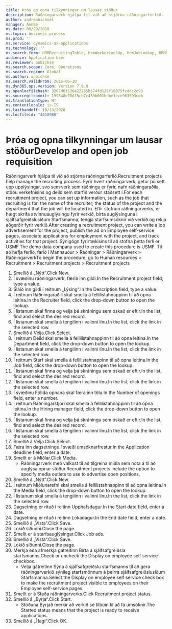```yaml
---
title: Þróa og opna tilkynningar um lausar stöður
description: Ráðningarverk hjálpa til við að stjórna ráðningarferlið.
author: andreabichsel
manager: AnnBe
ms.date: 08/29/2018
ms.topic: business-process
ms.prod: ''
ms.service: dynamics-ax-applications
ms.technology: ''
ms.search.form: HRMRecruitingTable, HcmWorkerLookUp, HcmJobLookup, HRMRecruitingMedia, HRMRecruitingJobAd, HcmPersonnelManagementWorkspace
audience: Application User
ms.reviewer: anbichse
ms.search.scope: Core, Operations
ms.search.region: Global
ms.author: anbichse
ms.search.validFrom: 2016-06-30
ms.dyn365.ops.version: Version 7.0.0
ms.openlocfilehash: 3207d61536422255b574fd126f16075fcddc2c93
ms.sourcegitcommit: 199848e78df5cb7c439b001bdbe1ece963593cdb
ms.translationtype: HT
ms.contentlocale: is-IS
ms.lasthandoff: 10/13/2020
ms.locfileid: "4418960"
---
```

# <a name="develop-and-open-job-requisition"></a><span data-ttu-id="f9691-103">Þróa og opna tilkynningar um lausar stöður</span><span class="sxs-lookup"><span data-stu-id="f9691-103">Develop and open job requisition</span></span>



<span data-ttu-id="f9691-104">Ráðningarverk hjálpa til við að stjórna ráðningarferlið.</span><span class="sxs-lookup"><span data-stu-id="f9691-104">Recruitment projects help manage the recruiting process.</span></span> <span data-ttu-id="f9691-105">Fyrir hvert ráðningarverk, getur þú sett upp upplýsingar, svo sem verk sem ráðningu er fyrir, nafn ráðningaraðila, stöðu verkefnisins og deild sem starfið verður staðsett í.</span><span class="sxs-lookup"><span data-stu-id="f9691-105">For each recruitment project, you can set up information, such as the job that recruiting is for, the name of the recruiter, the status of the project and the department that the job will be located in.</span></span> <span data-ttu-id="f9691-106">Eftir stofnun ráðningarverks, er hægt skrifa atvinnuauglýsingu fyrir verkið, birta auglýsinguna í sjálfsafgreiðslusíðum Starfsmanna, tengja starfsumsóknir við verkið og rekja aðgerðir fyrir verkið.</span><span class="sxs-lookup"><span data-stu-id="f9691-106">After creating a recruitment project, you can write a job advertisement for the project, publish the ad on Employee self-service pages, associate applications for employment with the project, and track activities for that project.</span></span> <span data-ttu-id="f9691-107">Sýnigögn fyrirtækisins til að stofna þetta ferli er USMF.</span><span class="sxs-lookup"><span data-stu-id="f9691-107">The demo data company used to create this procedure is USMF.</span></span> <span data-ttu-id="f9691-108">Til að hefja ferlið, farið í Mannauður > Ráðningar > Ráðningarverk > Ráðningarverk</span><span class="sxs-lookup"><span data-stu-id="f9691-108">To begin the procedure, go to Human resources > Recruitment > Recruitment projects > Recruitment projects</span></span>

1. <span data-ttu-id="f9691-109">Smellið á „Nýtt“.</span><span class="sxs-lookup"><span data-stu-id="f9691-109">Click New.</span></span>
2. <span data-ttu-id="f9691-110">Í svæðinu ráðningarverk, færið inn gildi.</span><span class="sxs-lookup"><span data-stu-id="f9691-110">In the Recruitment project field, type a value.</span></span>
3. <span data-ttu-id="f9691-111">Sláið inn gildi í reitnum „Lýsing“.</span><span class="sxs-lookup"><span data-stu-id="f9691-111">In the Description field, type a value.</span></span>
4. <span data-ttu-id="f9691-112">Í reitnum Ráðningaraðili skal smella á fellilistahnappinn til að opna leitina.</span><span class="sxs-lookup"><span data-stu-id="f9691-112">In the Recruiter field, click the drop-down button to open the lookup.</span></span>
5. <span data-ttu-id="f9691-113">Í listanum skal finna og velja þá skráningu sem óskað er eftir.</span><span class="sxs-lookup"><span data-stu-id="f9691-113">In the list, find and select the desired record.</span></span>
6. <span data-ttu-id="f9691-114">Í listanum skal smella á tengilinn í valinni línu.</span><span class="sxs-lookup"><span data-stu-id="f9691-114">In the list, click the link in the selected row.</span></span>
7. <span data-ttu-id="f9691-115">Smellið á Velja.</span><span class="sxs-lookup"><span data-stu-id="f9691-115">Click Select.</span></span>
8. <span data-ttu-id="f9691-116">Í reitnum Deild skal smella á fellilistahnappinn til að opna leitina.</span><span class="sxs-lookup"><span data-stu-id="f9691-116">In the Department field, click the drop-down button to open the lookup.</span></span>
9. <span data-ttu-id="f9691-117">Í listanum skal smella á tengilinn í valinni línu.</span><span class="sxs-lookup"><span data-stu-id="f9691-117">In the list, click the link in the selected row.</span></span>
10. <span data-ttu-id="f9691-118">Í reitnum Starf skal smella á fellilistahnappinn til að opna leitina.</span><span class="sxs-lookup"><span data-stu-id="f9691-118">In the Job field, click the drop-down button to open the lookup.</span></span>
11. <span data-ttu-id="f9691-119">Í listanum skal finna og velja þá skráningu sem óskað er eftir.</span><span class="sxs-lookup"><span data-stu-id="f9691-119">In the list, find and select the desired record.</span></span>
12. <span data-ttu-id="f9691-120">Í listanum skal smella á tengilinn í valinni línu.</span><span class="sxs-lookup"><span data-stu-id="f9691-120">In the list, click the link in the selected row.</span></span>
13. <span data-ttu-id="f9691-121">Í svæðinu Fjölda opnana skal færa inn tölu.</span><span class="sxs-lookup"><span data-stu-id="f9691-121">In the Number of openings field, enter a number.</span></span>
14. <span data-ttu-id="f9691-122">Í reitnum Ráðningarstjóri skal smella á fellilistahnappinn til að opna leitina.</span><span class="sxs-lookup"><span data-stu-id="f9691-122">In the Hiring manager field, click the drop-down button to open the lookup.</span></span>
15. <span data-ttu-id="f9691-123">Í listanum skal finna og velja þá skráningu sem óskað er eftir.</span><span class="sxs-lookup"><span data-stu-id="f9691-123">In the list, find and select the desired record.</span></span>
16. <span data-ttu-id="f9691-124">Í listanum skal smella á tengilinn í valinni línu.</span><span class="sxs-lookup"><span data-stu-id="f9691-124">In the list, click the link in the selected row.</span></span>
17. <span data-ttu-id="f9691-125">Smellið á Velja.</span><span class="sxs-lookup"><span data-stu-id="f9691-125">Click Select.</span></span>
18. <span data-ttu-id="f9691-126">Færa inn dagsetningu í svæði umsóknarfrestur.</span><span class="sxs-lookup"><span data-stu-id="f9691-126">In the Application deadline field, enter a date.</span></span>
19. <span data-ttu-id="f9691-127">Smellt er á Miðlar.</span><span class="sxs-lookup"><span data-stu-id="f9691-127">Click Media.</span></span>
    * <span data-ttu-id="f9691-128">Ráðningarverk með valkost til að tilgreina miðla sem nota á til að auglýsa opnar stöður.</span><span class="sxs-lookup"><span data-stu-id="f9691-128">Recruitment projects include the option to specify media outlets to use to advertise open positions.</span></span>  
20. <span data-ttu-id="f9691-129">Smellið á „Nýtt“.</span><span class="sxs-lookup"><span data-stu-id="f9691-129">Click New.</span></span>
21. <span data-ttu-id="f9691-130">Í reitnum Miðlunarefni skal smella á fellilistahnappinn til að opna leitina.</span><span class="sxs-lookup"><span data-stu-id="f9691-130">In the Media field, click the drop-down button to open the lookup.</span></span>
22. <span data-ttu-id="f9691-131">Í listanum skal smella á tengilinn í valinni línu.</span><span class="sxs-lookup"><span data-stu-id="f9691-131">In the list, click the link in the selected row.</span></span>
23. <span data-ttu-id="f9691-132">Dagsetning er rituð í reitinn Upphafsdagur.</span><span class="sxs-lookup"><span data-stu-id="f9691-132">In the Start date field, enter a date.</span></span>
24. <span data-ttu-id="f9691-133">Dagsetning er rituð í reitinn Lokadagur.</span><span class="sxs-lookup"><span data-stu-id="f9691-133">In the End date field, enter a date.</span></span>
25. <span data-ttu-id="f9691-134">Smellið á „Vista“.</span><span class="sxs-lookup"><span data-stu-id="f9691-134">Click Save.</span></span>
26. <span data-ttu-id="f9691-135">Lokið síðunni.</span><span class="sxs-lookup"><span data-stu-id="f9691-135">Close the page.</span></span>
27. <span data-ttu-id="f9691-136">Smellt er á starfsauglýsingar.</span><span class="sxs-lookup"><span data-stu-id="f9691-136">Click Job ads.</span></span>
28. <span data-ttu-id="f9691-137">Smellið á „Vista“.</span><span class="sxs-lookup"><span data-stu-id="f9691-137">Click Save.</span></span>
29. <span data-ttu-id="f9691-138">Lokið síðunni.</span><span class="sxs-lookup"><span data-stu-id="f9691-138">Close the page.</span></span>
30. <span data-ttu-id="f9691-139">Merkja eða afmerkja gátreitinn Birta á sjálfsafgreiðsla starfsmanns.</span><span class="sxs-lookup"><span data-stu-id="f9691-139">Check or uncheck the Display on employee self service checkbox.</span></span>
    * <span data-ttu-id="f9691-140">Velja gátreitinn Sýna á sjálfsafgreiðslu starfsmanns til að gera ráðningarverkið sýnileg starfsmönnum á þeirra sjálfsafgreiðslusíðum Starfsmanna.</span><span class="sxs-lookup"><span data-stu-id="f9691-140">Select the Display on employee self service check box to make the recruitment project visible to employees on their Employee self-service pages.</span></span>  
31. <span data-ttu-id="f9691-141">Smellt er á Staða ráðningarverks.</span><span class="sxs-lookup"><span data-stu-id="f9691-141">Click Recruitment project status.</span></span>
32. <span data-ttu-id="f9691-142">Smellið á „Byrja“.</span><span class="sxs-lookup"><span data-stu-id="f9691-142">Click Start.</span></span>
    * <span data-ttu-id="f9691-143">Stöðuna Byrjað merkir að verkið sé tilbúin til að fá umsóknir.</span><span class="sxs-lookup"><span data-stu-id="f9691-143">The Started status means that the project is ready to receive applications.</span></span>  
33. <span data-ttu-id="f9691-144">Smellið á „Í lagi“.</span><span class="sxs-lookup"><span data-stu-id="f9691-144">Click OK.</span></span>

